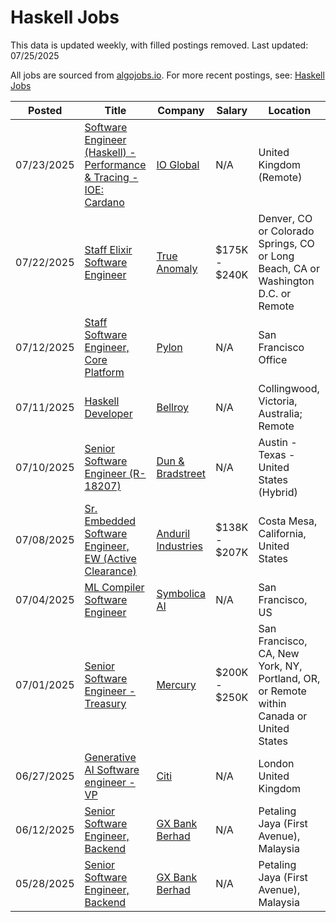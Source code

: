 # Haskell Jobs

This data is updated weekly, with filled postings removed. Last updated: 07/25/2025

All jobs are sourced from [algojobs.io](https://algojobs.io/). For more recent postings, see: [Haskell Jobs](https://algojobs.io/jobs/haskell)

| Posted | Title | Company | Salary | Location |
| --- | --- | --- | --- | --- |
| 07/23/2025 | [Software Engineer (Haskell) - Performance & Tracing - IOE: Cardano](https://algojobs.io/jobs/4756903) | [IO Global](https://algojobs.io/company/io-global/) | N/A | United Kingdom (Remote) |
| 07/22/2025 | [Staff Elixir Software Engineer](https://algojobs.io/jobs/4745528) | [True Anomaly](https://algojobs.io/company/trueanomalyinc/) | $175K - $240K | Denver, CO or Colorado Springs, CO or Long Beach, CA or Washington D.C. or Remote |
| 07/12/2025 | [Staff Software Engineer, Core Platform](https://algojobs.io/jobs/4636823) | [Pylon](https://algojobs.io/company/pylon/) | N/A | San Francisco Office |
| 07/11/2025 | [Haskell Developer](https://algojobs.io/jobs/4616366) | [Bellroy](https://algojobs.io/company/bellroy/) | N/A | Collingwood, Victoria, Australia; Remote |
| 07/10/2025 | [Senior Software Engineer (R-18207)](https://algojobs.io/jobs/4615576) | [Dun & Bradstreet](https://algojobs.io/company/dnb/) | N/A | Austin - Texas - United States (Hybrid) |
| 07/08/2025 | [Sr. Embedded Software Engineer, EW (Active Clearance)](https://algojobs.io/jobs/4591712) | [Anduril Industries](https://algojobs.io/company/andurilindustries/) | $138K - $207K | Costa Mesa, California, United States |
| 07/04/2025 | [ML Compiler Software Engineer](https://algojobs.io/jobs/4567613) | [Symbolica AI](https://algojobs.io/company/symbolica/) | N/A | San Francisco, US |
| 07/01/2025 | [Senior Software Engineer - Treasury](https://algojobs.io/jobs/4529081) | [Mercury](https://algojobs.io/company/mercury/) | $200K - $250K | San Francisco, CA, New York, NY, Portland, OR, or Remote within Canada or United States |
| 06/27/2025 | [Generative AI Software engineer - VP](https://algojobs.io/jobs/4506403) | [Citi](https://algojobs.io/company/citi/) | N/A | London  United Kingdom |
| 06/12/2025 | [Senior Software Engineer, Backend](https://algojobs.io/jobs/4349303) | [GX Bank Berhad](https://algojobs.io/company/gxs/) | N/A | Petaling Jaya (First Avenue), Malaysia |
| 05/28/2025 | [Senior Software Engineer, Backend](https://algojobs.io/jobs/4197242) | [GX Bank Berhad](https://algojobs.io/company/gxs/) | N/A | Petaling Jaya (First Avenue), Malaysia |